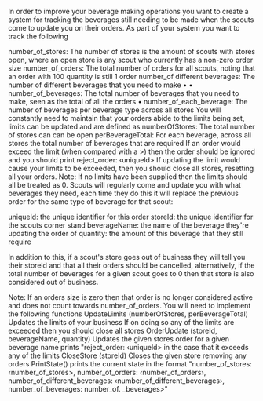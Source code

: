 In order to improve your beverage making operations you want to create a system for tracking the beverages still needing to be made when the scouts come to update you on their orders.
As part of your system you want to track the following

number_of_stores: The number of stores is the amount of scouts with stores open, where an open store is any scout who currently has a non-zero order size
number_of_orders: The total number of orders for all scouts, noting that an order with 100 quantity is still 1 order
number_of different beverages: The number of different beverages that you need to make
• • number_of_beverages: The total number of beverages that you need to make,
seen as the total of all the orders
• number_of_each_beverage: The number of beverages per beverage type across all stores
You will constantly need to maintain that your orders abide to the limits being set, limits can be updated and are defined as
numberOfStores: The total number of stores can can be open
perBeverageTotal: For each beverage, across all stores the total number of beverages that are required
If an order would exceed the limit (when compared with a >) then the order should be ignored and you should print reject_order: ‹uniqueld>
If updating the limit would cause your limits to be exceeded, then you should close all stores, resetting all your orders.
Note: If no limits have been supplied then the limits should all be treated as 0. Scouts will regularly come and update you with what beverages they need, each time they do this it will replace the previous order for the same type of beverage for that scout:

uniqueld: the unique identifier for this order
storeId: the unique identifier for the scouts corner stand
beverageName: the name of the beverage they're updating the order of
quantity: the amount of this beverage that they still require

In addition to this, if a scout's store goes out of business they will tell you their storeld and that all their orders should be cancelled, alternatively, if the total number of beverages for a given scout goes to 0 then that store is also considered out of business.

Note: If an orders size is zero then that order is no longer considered active and does not count towards number_of_orders.
You will need to implement the following functions
UpdateLimits (numberOfStores, perBeverageTotal)
Updates the limits of your business
If on doing so any of the limits are exceeded then you should close all stores
OrderUpdate (storeId, beverageName, quantity)
Updates the given stores order for a given beverage name
prints "reject_order: ‹uniqueld> in the case that it exceeds any of the limits
CloseStore (storeId)
Closes the given store removing any orders
PrintState()
prints the current state in the format "number_of_stores:
‹number_of_stores>, number_of_orders: ‹number_of_orders›, number_of_different_beverages:
‹number_of_different_beverages›, number_of_beverages:
number_of.
_beverages>"